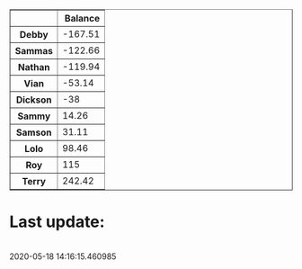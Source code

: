 <table border="1" class="dataframe">
  <thead>
    <tr style="text-align: right;">
      <th></th>
      <th>Balance</th>
    </tr>
  </thead>
  <tbody>
    <tr>
      <th>Debby</th>
      <td>-167.51</td>
    </tr>
    <tr>
      <th>Sammas</th>
      <td>-122.66</td>
    </tr>
    <tr>
      <th>Nathan</th>
      <td>-119.94</td>
    </tr>
    <tr>
      <th>Vian</th>
      <td>-53.14</td>
    </tr>
    <tr>
      <th>Dickson</th>
      <td>-38</td>
    </tr>
    <tr>
      <th>Sammy</th>
      <td>14.26</td>
    </tr>
    <tr>
      <th>Samson</th>
      <td>31.11</td>
    </tr>
    <tr>
      <th>Lolo</th>
      <td>98.46</td>
    </tr>
    <tr>
      <th>Roy</th>
      <td>115</td>
    </tr>
    <tr>
      <th>Terry</th>
      <td>242.42</td>
    </tr>
  </tbody>
</table><H1>Last update:</h1><br>2020-05-18 14:16:15.460985